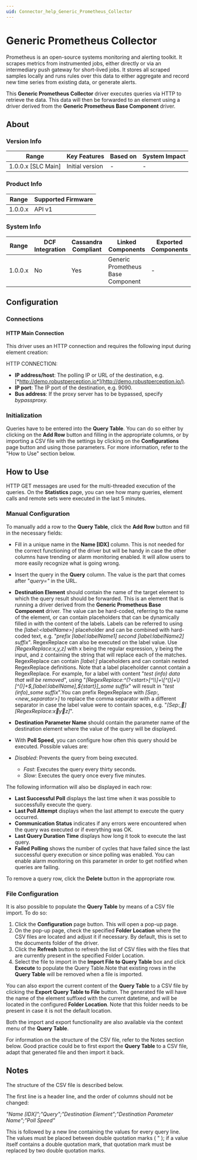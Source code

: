 ```yaml
---
uid: Connector_help_Generic_Prometheus_Collector
---
```


# Generic Prometheus Collector

Prometheus is an open-source systems monitoring and alerting toolkit. It scrapes metrics from instrumented jobs, either directly or via an intermediary push gateway for short-lived jobs. It stores all scraped samples locally and runs rules over this data to either aggregate and record new time series from existing data, or generate alerts.

This **Generic Prometheus Collector** driver executes queries via HTTP to retrieve the data. This data will then be forwarded to an element using a driver derived from the **Generic Prometheus Base Component** driver.

## About

### Version Info

| **Range**            | **Key Features** | **Based on** | **System Impact** |
|----------------------|------------------|--------------|-------------------|
| 1.0.0.x \[SLC Main\] | Initial version  | \-           | \-                |

### Product Info

| **Range** | **Supported Firmware** |
|-----------|------------------------|
| 1.0.0.x   | API v1                 |

### System Info

| **Range** | **DCF Integration** | **Cassandra Compliant** | **Linked Components**             | **Exported Components** |
|-----------|---------------------|-------------------------|-----------------------------------|-------------------------|
| 1.0.0.x   | No                  | Yes                     | Generic Prometheus Base Component | \-                      |

## Configuration

### Connections

#### HTTP Main Connection

This driver uses an HTTP connection and requires the following input during element creation:

HTTP CONNECTION:

- **IP address/host**: The polling IP or URL of the destination, e.g. [*http://demo.robustperception.io*](http://demo.robustperception.io/).
- **IP port**: The IP port of the destination, e.g. 9090.
- **Bus address**: If the proxy server has to be bypassed, specify *bypassproxy.*

### Initialization

Queries have to be entered into the **Query Table**. You can do so either by clicking on the **Add Row** button and filling in the appropriate columns, or by importing a CSV file with the settings by clicking on the **Configurations** page button and using those parameters. For more information, refer to the "How to Use" section below.

## How to Use

HTTP GET messages are used for the multi-threaded execution of the queries. On the **Statistics** page, you can see how many queries, element calls and remote sets were executed in the last 5 minutes.

### Manual Configuration

To manually add a row to the **Query Table**, click the **Add Row** button and fill in the necessary fields:

- Fill in a unique name in the **Name \[IDX\]** column. This is not needed for the correct functioning of the driver but will be handy in case the other columns have trending or alarm monitoring enabled. It will allow users to more easily recognize what is going wrong.

- Insert the query in the **Query** column. The value is the part that comes after "*query="* in the URL.

- **Destination Element** should contain the name of the target element to which the query result should be forwarded. This is an element that is running a driver derived from the **Generic Prometheus Base Component** driver. The value can be hard-coded, referring to the name of the element, or can contain placeholders that can be dynamically filled in with the content of the labels. Labels can be referred to using the *\[label:\<labelName\>\]* placeholder and can be combined with hard-coded text, e.g. "*prefix \[label:labelName1\] second \[label:labelName2\] suffix*". RegexReplace can also be executed on the label value. Use *\[RegexReplace:x,y,z\]* with x being the regular expression, y being the input, and z containing the string that will replace each of the matches. RegexReplace can contain *\[label:\]* placeholders and can contain nested RegexReplace definitions. Note that a label placeholder cannot contain a RegexReplace. For example, for a label with content "*test (info) data that will be removed*", using "*\[RegexReplace:^(?\<start\>\[^\\\\\]+\\\[^()\]+\\)\[^()\]+\$,\[label:labelName\],\${start}\]\_some suffix*" will result in "*test (info)\_some suffix*".You can prefix RegexReplace with *\[Sep:,\<new_separator\>\]* to replace the comma separator with a different separator in case the label value were to contain spaces, e.g. "*\[Sep:,\]\[RegexReplace:xyz\]*".

- **Destination Parameter Name** should contain the parameter name of the destination element where the value of the query will be displayed.

- With **Poll Speed**, you can configure how often this query should be executed. Possible values are:

- *Disabled*: Prevents the query from being executed.
  - *Fast*: Executes the query every thirty seconds.
  - *Slow*: Executes the query once every five minutes.

The following information will also be displayed in each row:

- **Last Successful Poll** displays the last time when it was possible to successfully execute the query.
- **Last Poll Attempt** displays when the last attempt to execute the query occurred.
- **Communication Status** indicates if any errors were encountered when the query was executed or if everything was OK.
- **Last Query Duration Time** displays how long it took to execute the last query.
- **Failed Polling** shows the number of cycles that have failed since the last successful query execution or since polling was enabled. You can enable alarm monitoring on this parameter in order to get notified when queries are failing.

To remove a query row, click the **Delete** button in the appropriate row.

### File Configuration

It is also possible to populate the **Query Table** by means of a CSV file import. To do so:

1.  Click the **Configuration** page button. This will open a pop-up page.
2.  On the pop-up page, check the specified **Folder Location** where the CSV files are located and adjust it if necessary. By default, this is set to the documents folder of the driver.
3.  Click the **Refresh** button to refresh the list of CSV files with the files that are currently present in the specified Folder Location.
4.  Select the file to import in the **Import File to Query Table** box and click **Execute** to populate the Query Table.Note that existing rows in the **Query Table** will be removed when a file is imported.

You can also export the current content of the **Query Table** to a CSV file by clicking the **Export Query Table to File** button. The generated file will have the name of the element suffixed with the current datetime, and will be located in the configured **Folder Location**. Note that this folder needs to be present in case it is not the default location.

Both the import and export functionality are also available via the context menu of the **Query Table**.

For information on the structure of the CSV file, refer to the Notes section below. Good practice could be to first export the **Query Table** to a CSV file, adapt that generated file and then import it back.

## Notes

The structure of the CSV file is described below.

The first line is a header line, and the order of columns should not be changed:

*"Name \[IDX\]";"Query";"Destination Element";"Destination Parameter Name";"Poll Speed"*

This is followed by a new line containing the values for every query line. The values must be placed between double quotation marks ( " ); if a value itself contains a double quotation mark, that quotation mark must be replaced by two double quotation marks.
